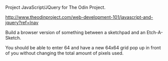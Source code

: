 Project JavaScript/JQuery for The Odin Project.

http://www.theodinproject.com/web-development-101/javascript-and-jquery?ref=lnav

Build a browser version of something between a sketchpad and an Etch-A-Sketch.

You should be able to enter 64 and have a new 64x64 grid pop up in front of you without changing the total amount of pixels used.